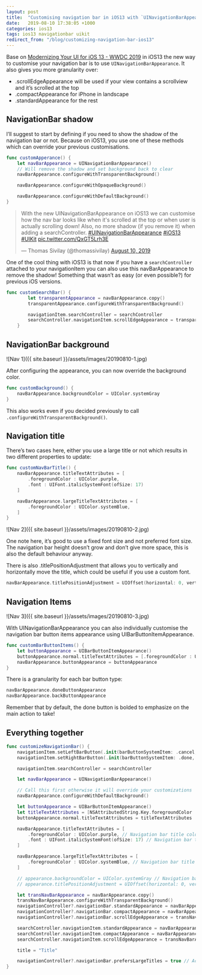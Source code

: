 ```yaml
---
layout: post
title:  "Customising navigation bar in iOS13 with `UINavigationBarAppearance`"
date:   2019-08-10 17:38:05 +1000
categories: ios13
tags: ios13 navigationbar uikit
redirect_from: "/blog/customizing-navigation-bar-ios13"
---
```


Base on [Modernizing Your UI for iOS 13 - WWDC 2019](https://developer.apple.com/videos/play/wwdc2019/224/) in iOS13 the new way to customise your navigation bar is to use `UINavigationBarAppearance`. It also gives you more granularity over:

- .scrollEdgeAppearance will be used if your view contains a scrollview and it’s scrolled at the top
- .compactAppearance for iPhone in landscape
- .standardAppearance for the rest

## NavigationBar shadow

I’ll suggest to start by defining if you need to show the shadow of the navigation bar or not. Because on iOS13, you use one of these methods which can override your previous customisations.

```swift
func customApperance() {
    let navBarAppearance = UINavigationBarAppearance()
    // Will remove the shadow and set background back to clear
    navBarAppearance.configureWithTransparentBackground()

    navBarAppearance.configureWithOpaqueBackground()

    navBarAppearance.configureWithDefaultBackground()
}
```

<blockquote class="twitter-tweet"><p lang="en" dir="ltr">With the new UINavigationBarAppearance on iOS13 we can customise how the nav bar looks like when it&#39;s scrolled at the top or when user is actually scrolling down! Also, no more shadow (if you remove it) when adding a searchController. <a href="https://twitter.com/hashtag/UINavigationBarAppearance?src=hash&amp;ref_src=twsrc%5Etfw">#UINavigationBarAppearance</a> <a href="https://twitter.com/hashtag/iOS13?src=hash&amp;ref_src=twsrc%5Etfw">#iOS13</a> <a href="https://twitter.com/hashtag/UIKit?src=hash&amp;ref_src=twsrc%5Etfw">#UIKit</a> <a href="https://t.co/QxGT5Lrh3E">pic.twitter.com/QxGT5Lrh3E</a></p>&mdash; Thomas Sivilay (@thomassivilay) <a href="https://twitter.com/thomassivilay/status/1159995320396201985?ref_src=twsrc%5Etfw">August 10, 2019</a></blockquote> <script async src="https://platform.twitter.com/widgets.js" charset="utf-8"></script>

One of the cool thing with iOS13 is that now if you have a `searchController` attached to your navigationItem you can also use this navBarAppearance to remove the shadow! Something that wasn’t as easy (or even possible?) for previous iOS versions.

```swift
func customSearchBar() {
        let transparentAppearance = navBarAppearance.copy()
        transparentAppearance.configureWithTransparentBackground()

        navigationItem.searchController = searchController
        searchController.navigationItem.scrollEdgeAppearance = transparentAppearance
    }
```

## NavigationBar background

![Nav 1]({{ site.baseurl }}/assets/images/20190810-1.jpg)

After configuring the appearance, you can now override the background color.

```swift
func customBackground() {
    navBarAppearance.backgroundColor = UIColor.systemGray
}
```
This also works even if you decided previously to call `.configureWithTransparentBackground()`.

## Navigation title

There’s two cases here, either you use a large title or not which results in two different properties to update:

```swift
func customNavBarTitle() {
    navBarAppearance.titleTextAttributes = [
        .foregroundColor : UIColor.purple,
        .font : UIFont.italicSystemFont(ofSize: 17)
    ]

    navBarAppearance.largeTitleTextAttributes = [
        .foregroundColor : UIColor.systemBlue,
    ]
}
```
![Nav 2]({{ site.baseurl }}/assets/images/20190810-2.jpg)

One note here, it’s good to use a fixed font size and not preferred font size. The navigation bar height doesn’t grow and don’t give more space, this is also the default behaviour anyway.

There is also .titlePositionAdjustment that allows you to vertically and horizontally move the title, which could be useful if you use a custom font.

```swift
navBarAppearance.titlePositionAdjustment = UIOffset(horizontal: 0, vertical: 3)
```

## Navigation Items

![Nav 3]({{ site.baseurl }}/assets/images/20190810-3.jpg)

With UINavigationBarAppearance you can also individually customise the navigation bar button items appearance using UIBarButtonItemAppearance.

```swift
func customBarButtonItems() {
    let buttonAppearance = UIBarButtonItemAppearance()
    buttonAppearance.normal.titleTextAttributes = [.foregroundColor : UIColor.darkGray]        
    navBarAppearance.buttonAppearance = buttonAppearance
}
```

There is a granularity for each bar button type:

```swift
navBarAppearance.doneButtonAppearance
navBarAppearance.backButtonAppearance
```

Remember that by default, the done button is bolded to emphasize on the main action to take!

## Everything together

```swift
func customizeNavigationBar() {
    navigationItem.setLeftBarButton(.init(barButtonSystemItem: .cancel, target: nil, action: nil), animated: true)
    navigationItem.setRightBarButton(.init(barButtonSystemItem: .done, target: nil, action: nil), animated: true)

    navigationItem.searchController = searchController

    let navBarAppearance = UINavigationBarAppearance()

    // Call this first otherwise it will override your customizations
    navBarAppearance.configureWithDefaultBackground()

    let buttonAppearance = UIBarButtonItemAppearance()
    let titleTextAttributes = [NSAttributedString.Key.foregroundColor : UIColor.systemGray]
    buttonAppearance.normal.titleTextAttributes = titleTextAttributes

    navBarAppearance.titleTextAttributes = [
        .foregroundColor : UIColor.purple, // Navigation bar title color
        .font : UIFont.italicSystemFont(ofSize: 17) // Navigation bar title font
    ]

    navBarAppearance.largeTitleTextAttributes = [
        .foregroundColor : UIColor.systemBlue, // Navigation bar title color
    ]

    // appearance.backgroundColor = UIColor.systemGray // Navigation bar bg color
    // appearance.titlePositionAdjustment = UIOffset(horizontal: 0, vertical: 8) // Only works on non large title

    let transNavBarAppearance = navBarAppearance.copy()
    transNavBarAppearance.configureWithTransparentBackground()
    navigationController?.navigationBar.standardAppearance = navBarAppearance
    navigationController?.navigationBar.compactAppearance = navBarAppearance
    navigationController?.navigationBar.scrollEdgeAppearance = transNavBarAppearance

    searchController.navigationItem.standardAppearance = navBarAppearance
    searchController.navigationItem.compactAppearance = navBarAppearance
    searchController.navigationItem.scrollEdgeAppearance = transNavBarAppearance

    title = "Title"

    navigationController?.navigationBar.prefersLargeTitles = true // Activate large title
}
```
